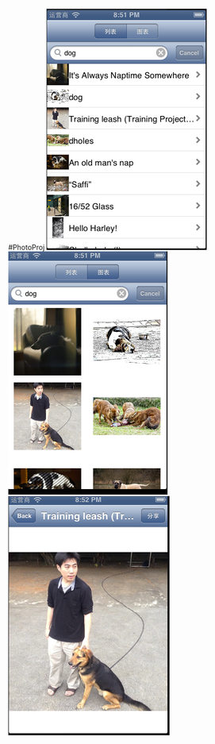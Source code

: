 #PhotoProj
![tableView](https://github.com/kingiol/PhotoProj/blob/master/Screenshots/tableView.png)
![collectionView](https://github.com/kingiol/PhotoProj/blob/master/Screenshots/collectionView.png)
![detailView](https://github.com/kingiol/PhotoProj/blob/master/Screenshots/detailView.png)